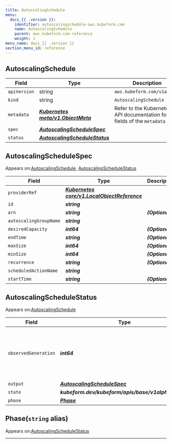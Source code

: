 ```yaml
---
title: AutoscalingSchedule
menu:
  docs_{{ .version }}:
    identifier: autoscalingschedule-aws.kubeform.com
    name: AutoscalingSchedule
    parent: aws.kubeform.com-reference
    weight: 1
menu_name: docs_{{ .version }}
section_menu_id: reference
---
```


## AutoscalingSchedule
| Field | Type | Description |
| ------ | ----- | ----------- |
| `apiVersion` | string | `aws.kubeform.com/v1alpha1` |
|    `kind` | string | `AutoscalingSchedule` |
| `metadata` | ***[Kubernetes meta/v1.ObjectMeta](https://v1-18.docs.kubernetes.io/docs/reference/generated/kubernetes-api/v1.18/#objectmeta-v1-meta)***|Refer to the Kubernetes API documentation for the fields of the `metadata` field.|
| `spec` | ***[AutoscalingScheduleSpec](#autoscalingschedulespec)***||
| `status` | ***[AutoscalingScheduleStatus](#autoscalingschedulestatus)***||
## AutoscalingScheduleSpec

Appears on:[AutoscalingSchedule](#autoscalingschedule), [AutoscalingScheduleStatus](#autoscalingschedulestatus)

| Field | Type | Description |
| ------ | ----- | ----------- |
| `providerRef` | ***[Kubernetes core/v1.LocalObjectReference](https://v1-18.docs.kubernetes.io/docs/reference/generated/kubernetes-api/v1.18/#localobjectreference-v1-core)***||
| `id` | ***string***||
| `arn` | ***string***| ***(Optional)*** |
| `autoscalingGroupName` | ***string***||
| `desiredCapacity` | ***int64***| ***(Optional)*** |
| `endTime` | ***string***| ***(Optional)*** |
| `maxSize` | ***int64***| ***(Optional)*** |
| `minSize` | ***int64***| ***(Optional)*** |
| `recurrence` | ***string***| ***(Optional)*** |
| `scheduledActionName` | ***string***||
| `startTime` | ***string***| ***(Optional)*** |
## AutoscalingScheduleStatus

Appears on:[AutoscalingSchedule](#autoscalingschedule)

| Field | Type | Description |
| ------ | ----- | ----------- |
| `observedGeneration` | ***int64***| ***(Optional)*** Resource generation, which is updated on mutation by the API Server.|
| `output` | ***[AutoscalingScheduleSpec](#autoscalingschedulespec)***| ***(Optional)*** |
| `state` | ***kubeform.dev/kubeform/apis/base/v1alpha1.State***| ***(Optional)*** |
| `phase` | ***[Phase](#phase)***| ***(Optional)*** |
## Phase(`string` alias)

Appears on:[AutoscalingScheduleStatus](#autoscalingschedulestatus)

---
